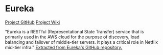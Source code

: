 # Eureka

[Project GitHub](https://github.com/Netflix/eureka)
[Project Wiki](https://github.com/Netflix/eureka/wiki)

"Eureka is a RESTful (Representational State Transfer) service that is primarily used in the AWS cloud for the purpose of discovery, load balancing and failover of middle-tier servers. It plays a critical role in Netflix mid-tier infra." [Extracted from Eureka's GitHub repository.](https://github.com/Netflix/eureka#eureka)
